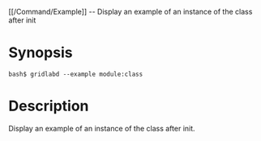 [[/Command/Example]] -- Display an example of an instance of the class after init

# Synopsis

~~~
bash$ gridlabd --example module:class                                  
~~~

# Description

Display an example of an instance of the class after init.

